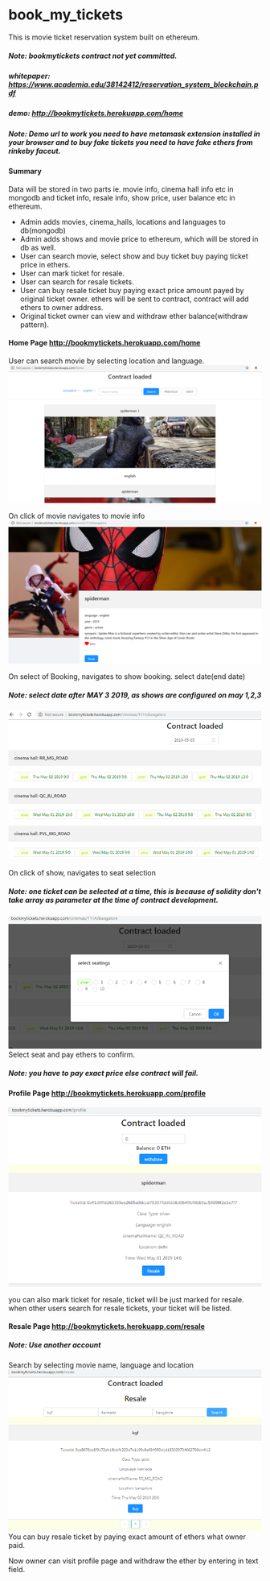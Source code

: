 # book_my_tickets
This is movie ticket reservation system built on ethereum.

##### Note: bookmytickets contract not yet committed.

##### whitepaper: https://www.academia.edu/38142412/reservation_system_blockchain.pdf
##### demo: http://bookmytickets.herokuapp.com/home
##### Note: Demo url to work you need to have metamask extension installed in your browser and to buy fake tickets you need to have fake ethers from rinkeby faceut.

#### Summary
Data will be stored in two parts ie. movie info, cinema hall info etc in mongodb and ticket info, resale info, show price, user balance etc in ethereum.
- Admin adds movies, cinema_halls, locations and languages to db(mongodb)
- Admin adds shows and movie price to ethereum, which will be stored in db as well.
- User can search movie, select show and buy ticket buy paying ticket price in ethers.
- User can mark ticket for resale.
- User can search for resale tickets.
- User can buy resale ticket buy paying exact price amount payed by original ticket owner. ethers will be sent to contract, contract will add ethers to owner address.
- Original ticket owner can view and withdraw ether balance(withdraw pattern).

#### Home Page http://bookmytickets.herokuapp.com/home
User can search movie by selecting location and language.  
![Alt text](images/home.png?raw=true "home")  

On click of movie navigates to movie info  
![Alt text](images/movie_info.png?raw=true "movie info")  

On select of Booking, navigates to show booking. select date(end date)  
##### Note: select date after MAY 3 2019, as shows are configured on may 1,2,3
![Alt text](images/book.png?raw=true "booking")  

On click of show, navigates to seat selection  
##### Note: one ticket can be selected at a time, this is because of solidity don't take array as parameter at the time of contract development.
![Alt text](images/seat.png?raw=true "seating")  
Select seat and pay ethers to confirm.  
##### Note: you have to pay exact price else contract will fail.

#### Profile Page http://bookmytickets.herokuapp.com/profile
![Alt text](images/profile.png?raw=true "profile")  

you can also mark ticket for resale, ticket will be just marked for resale. when other users search for resale tickets, your ticket will be listed.  

#### Resale Page http://bookmytickets.herokuapp.com/resale
##### Note: Use another account
Search by selecting movie name, language and location  
![Alt text](images/resale.png?raw=true "resale")  
You can buy resale ticket by paying exact amount of ethers what owner paid.  

Now owner can visit profile page and withdraw the ether by entering in text field.

